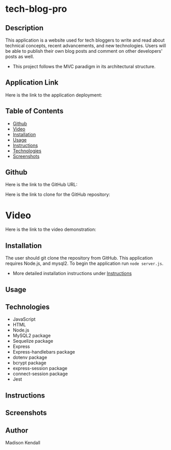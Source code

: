 # tech-blog-pro

## Description
This application is a website used for tech bloggers to write and read about technical concepts, recent advancements, and new technologies. Users will be able to publish their own blog posts and comment on other developers' posts as well.
* This project follows the MVC paradigm in its architectural structure.

## Application Link
Here is the link to the application deployment: 

## Table of Contents

- [Github](#github)
- [Video](#video)
- [Installation](#installation)
- [Usage](#usage)
- [Instructions](#instructions)
- [Technologies](#technologies)
- [Screenshots](#screenshots)

## Github
Here is the link to the GitHub URL:

Here is the link to clone for the GitHub repository:

# Video
Here is the link to the video demonstration:

## Installation
The user should git clone the repository from GitHub. This application requires Node.js, and mysql2. To begin the application run `node server.js`.
* More detailed installation instructions under [Instructions](#instructions)

## Usage

## Technologies
* JavaScript
* HTML
* Node.js
* MySQL2 package
* Sequelize package
* Express
* Express-handlebars package
* dotenv package
* bcrypt package
* express-session package
* connect-session package
* Jest

## Instructions

## Screenshots

## Author
Madison Kendall

